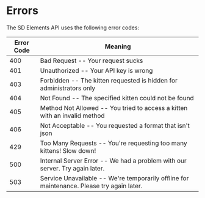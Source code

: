 # Errors

The SD Elements API uses the following error codes:


Error Code | Meaning
---------- | -------
400        | Bad Request -- Your request sucks
401        | Unauthorized -- Your API key is wrong
403        | Forbidden -- The kitten requested is hidden for administrators only
404        | Not Found -- The specified kitten could not be found
405        | Method Not Allowed -- You tried to access a kitten with an invalid method
406        | Not Acceptable -- You requested a format that isn't json
429        | Too Many Requests -- You're requesting too many kittens! Slow down!
500        | Internal Server Error -- We had a problem with our server. Try again later.
503        | Service Unavailable -- We're temporarily offline for maintenance. Please try again later.
